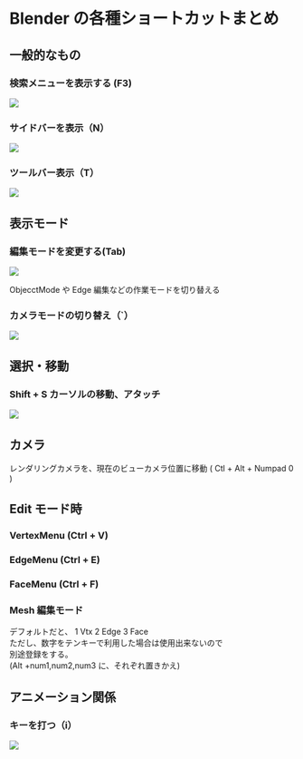 # Blender の各種ショートカットまとめ

## 一般的なもの

### 検索メニューを表示する (F3)

![](https://gyazo.com/d3cb588ad7c33496500b7350171213b3.png)

### サイドバーを表示（N）

![](https://gyazo.com/3ebe6b8ad546ce58f1eadeb33c604cd6.png)

### ツールバー表示（T）

![](https://gyazo.com/2bdf48c808e2575008464dea13abf8d9.png)

## 表示モード

### 編集モードを変更する(Tab)

![](https://gyazo.com/92bb85f2c125eb050f801b7e957c7e54.png)

ObjecctMode や Edge 編集などの作業モードを切り替える

### カメラモードの切り替え（`）

![](https://gyazo.com/14da4e0e2c820421f5ba979a0d2ce763.png)

## 選択・移動

### Shift + S カーソルの移動、アタッチ

![](https://gyazo.com/d835f996b81071bd99d00c9330f49ed1.png)

## カメラ

レンダリングカメラを、現在のビューカメラ位置に移動 ( Ctl + Alt + Numpad 0 )

## Edit モード時

### VertexMenu (Ctrl + V)

### EdgeMenu (Ctrl + E)

### FaceMenu (Ctrl + F)

### Mesh 編集モード

デフォルトだと、 1 Vtx 2 Edge 3 Face  
ただし、数字をテンキーで利用した場合は使用出来ないので  
別途登録をする。  
(Alt +num1,num2,num3 に、それぞれ置きかえ)

## アニメーション関係

### キーを打つ（i）

![](https://gyazo.com/0aca0d1d8e21fc5eee09257fed0b548e.png)
